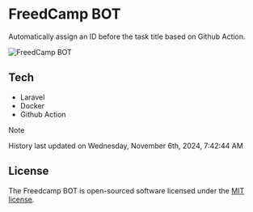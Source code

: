 # FreedCamp BOT

Automatically assign an ID before the task title based on Github Action.

![FreedCamp BOT](https://repository-images.githubusercontent.com/737932867/7d34798b-2680-471c-b089-a78a718d3d6a)

## Tech

- Laravel
- Docker
- Github Action

> [!NOTE]  
> History last updated on Wednesday, November 6th, 2024, 7:42:44 AM

## License

The Freedcamp BOT is open-sourced software licensed under the [MIT license](https://opensource.org/licenses/MIT).
